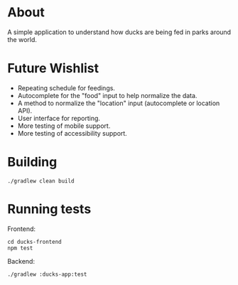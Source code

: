 # About

A simple application to understand how ducks are being 
fed in parks around the world. 


# Future Wishlist

* Repeating schedule for feedings.
* Autocomplete for the "food" input to help normalize the data.
* A method to normalize the "location" input (autocomplete or location API).
* User interface for reporting.
* More testing of mobile support.
* More testing of accessibility support.

# Building
```
./gradlew clean build
```

# Running tests

Frontend:
```
cd ducks-frontend
npm test
```

Backend:
```
./gradlew :ducks-app:test
```